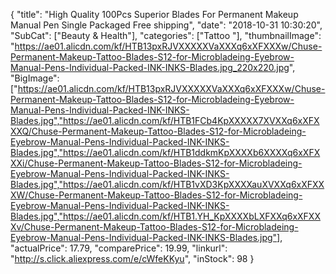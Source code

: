 {
	"title": "High Quality 100Pcs Superior Blades For Permanent Makeup Manual Pen Single Packaged Free shipping",
	"date": "2018-10-31 10:30:20",
	"SubCat": ["Beauty & Health"],
	"categories": ["Tattoo "],
	"thumbnailImage": "https://ae01.alicdn.com/kf/HTB13pxRJVXXXXXVaXXXq6xXFXXXw/Chuse-Permanent-Makeup-Tattoo-Blades-S12-for-Microbladeing-Eyebrow-Manual-Pens-Individual-Packed-INK-INKS-Blades.jpg_220x220.jpg",
	"BigImage": ["https://ae01.alicdn.com/kf/HTB13pxRJVXXXXXVaXXXq6xXFXXXw/Chuse-Permanent-Makeup-Tattoo-Blades-S12-for-Microbladeing-Eyebrow-Manual-Pens-Individual-Packed-INK-INKS-Blades.jpg","https://ae01.alicdn.com/kf/HTB1FCb4KpXXXXX7XVXXq6xXFXXXQ/Chuse-Permanent-Makeup-Tattoo-Blades-S12-for-Microbladeing-Eyebrow-Manual-Pens-Individual-Packed-INK-INKS-Blades.jpg","https://ae01.alicdn.com/kf/HTB1ddkmKpXXXXb6XXXXq6xXFXXXi/Chuse-Permanent-Makeup-Tattoo-Blades-S12-for-Microbladeing-Eyebrow-Manual-Pens-Individual-Packed-INK-INKS-Blades.jpg","https://ae01.alicdn.com/kf/HTB1vXD3KpXXXXauXVXXq6xXFXXXW/Chuse-Permanent-Makeup-Tattoo-Blades-S12-for-Microbladeing-Eyebrow-Manual-Pens-Individual-Packed-INK-INKS-Blades.jpg","https://ae01.alicdn.com/kf/HTB1.YH_KpXXXXbLXFXXq6xXFXXXv/Chuse-Permanent-Makeup-Tattoo-Blades-S12-for-Microbladeing-Eyebrow-Manual-Pens-Individual-Packed-INK-INKS-Blades.jpg"],
	"actualPrice": 17.79,
	"comparePrice": 19.99,
	"linkurl": "http://s.click.aliexpress.com/e/cWfeKKyu",
	"inStock": 98
}
